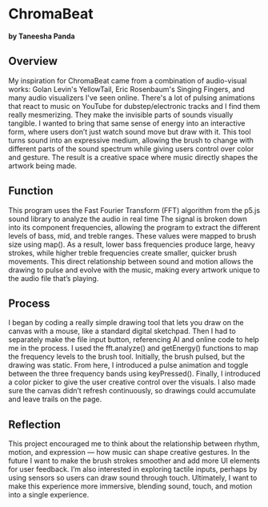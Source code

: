 # ChromaBeat
**by Taneesha Panda**

## Overview
My inspiration for ChromaBeat came from a combination of audio-visual works: Golan Levin's YellowTail, Eric Rosenbaum's Singing Fingers, and many audio visualizers I've seen online. There's a lot of pulsing animations that react to music on YouTube for dubstep/electronic tracks and I find them really mesmerizing. They make the invisible parts of sounds visually tangible. I wanted to bring that same sense of energy into an interactive form, where users don’t just watch sound move but draw with it. This tool turns sound into an expressive medium, allowing the brush to change with different parts of the sound spectrum while giving users control over color and gesture. The result is a creative space where music directly shapes the artwork being made.

## Function
This program uses the Fast Fourier Transform (FFT) algorithm from the p5.js sound library to analyze the audio in real time The signal is broken down into its component frequencies, allowing the program to extract the different levels of bass, mid, and treble ranges. These values were mapped to brush size using map(). As a result, lower bass frequencies produce large, heavy strokes, while higher treble frequencies create smaller, quicker brush movements. This direct relationship between sound and motion allows the drawing to pulse and evolve with the music, making every artwork unique to the audio file that’s playing.

## Process
I began by coding a really simple drawing tool that lets you draw on the canvas with a mouse, like a standard digital sketchpad. Then I had to separately make the file input button, referencing AI and online code to help me in the process. I used the fft.analyze() and getEnergy() functions to map the frequency levels to the brush tool. Initially, the brush pulsed, but the drawing was static. From here, I introduced a pulse animation and toggle between the three frequency bands using keyPressed(). Finally, I introduced a color picker to give the user creative control over the visuals. I also made sure the canvas didn’t refresh continuously, so drawings could accumulate and leave trails on the page.

## Reflection
This project encouraged me to think about the relationship between rhythm, motion, and expression — how music can shape creative gestures. In the future I want to make the brush strokes smoother and add more UI elements for user feedback. I’m also interested in exploring tactile inputs, perhaps by using sensors so users can draw sound through touch. Ultimately, I want to make this experience more immersive, blending sound, touch, and motion into a single experience.
